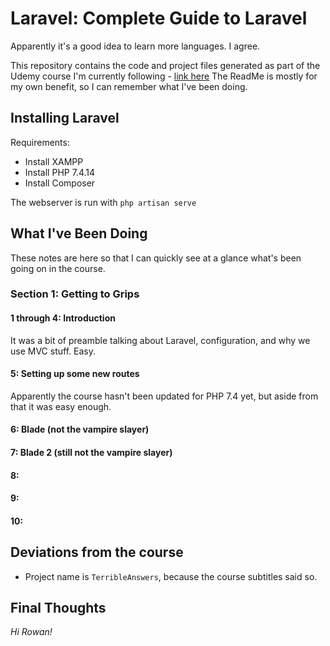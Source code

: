 # Laravel: Complete Guide to Laravel
Apparently it's a good idea to learn more languages. I agree.

This repository contains the code and project files generated as part of the Udemy course I'm currently following - [link here](https://www.udemy.com/course/learning-path-laravel-complete-guide-to-laravel/learn/lecture/9641472#overview)
The ReadMe is mostly for my own benefit, so I can remember what I've been doing.

## Installing Laravel

Requirements:

- Install XAMPP
- Install PHP 7.4.14
- Install Composer

The webserver is run with `php artisan serve`

## What I've Been Doing
These notes are here so that I can quickly see at a glance what's been going on in the course.

### Section 1: Getting to Grips

#### 1 through 4: Introduction
It was a bit of preamble talking about Laravel, configuration, and why we use MVC stuff. Easy.

#### 5: Setting up some new routes
Apparently the course hasn't been updated for PHP 7.4 yet, but aside from that it was easy enough.

#### 6: Blade (not the vampire slayer)

#### 7: Blade 2 (still not the vampire slayer)

#### 8:

#### 9:

#### 10:

## Deviations from the course

- Project name is `TerribleAnswers`, because the course subtitles said so.

## Final Thoughts

_Hi Rowan!_